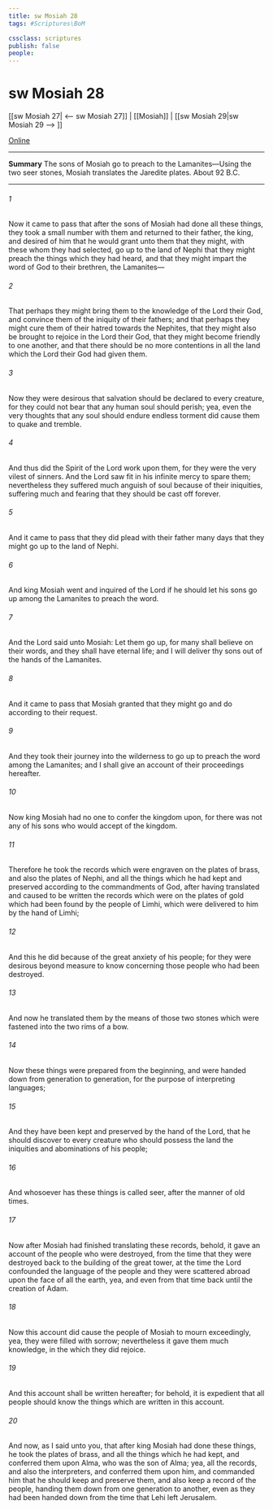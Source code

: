 ```yaml
---
title: sw Mosiah 28
tags: #Scriptures\BoM

cssclass: scriptures
publish: false
people:
---
```


# sw Mosiah 28
[[sw Mosiah 27| <-- sw Mosiah 27]] | [[Mosiah]] | [[sw Mosiah 29|sw Mosiah 29 --> ]]

[Online](https://churchofjesuschrist.org/study/scriptures/bofm/mosiah/28?lang=eng)

---
__Summary__
The sons of Mosiah go to preach to the Lamanites—Using the two seer stones, Mosiah translates the Jaredite plates. About 92 B.C.

---
###### 1 
Now it came to pass that after the sons of Mosiah had done all these things, they took a small number with them and returned to their father, the king, and desired of him that he would grant unto them that they might, with these whom they had selected, go up to the land of Nephi that they might preach the things which they had heard, and that they might impart the word of God to their brethren, the Lamanites—

###### 2 
That perhaps they might bring them to the knowledge of the Lord their God, and convince them of the iniquity of their fathers; and that perhaps they might cure them of their hatred towards the Nephites, that they might also be brought to rejoice in the Lord their God, that they might become friendly to one another, and that there should be no more contentions in all the land which the Lord their God had given them.

###### 3 
Now they were desirous that salvation should be declared to every creature, for they could not bear that any human soul should perish; yea, even the very thoughts that any soul should endure endless torment did cause them to quake and tremble.

###### 4 
And thus did the Spirit of the Lord work upon them, for they were the very vilest of sinners. And the Lord saw fit in his infinite mercy to spare them; nevertheless they suffered much anguish of soul because of their iniquities, suffering much and fearing that they should be cast off forever.

###### 5 
And it came to pass that they did plead with their father many days that they might go up to the land of Nephi.

###### 6 
And king Mosiah went and inquired of the Lord if he should let his sons go up among the Lamanites to preach the word.

###### 7 
And the Lord said unto Mosiah: Let them go up, for many shall believe on their words, and they shall have eternal life; and I will deliver thy sons out of the hands of the Lamanites.

###### 8 
And it came to pass that Mosiah granted that they might go and do according to their request.

###### 9 
And they took their journey into the wilderness to go up to preach the word among the Lamanites; and I shall give an account of their proceedings hereafter.

###### 10 
Now king Mosiah had no one to confer the kingdom upon, for there was not any of his sons who would accept of the kingdom.

###### 11 
Therefore he took the records which were engraven on the plates of brass, and also the plates of Nephi, and all the things which he had kept and preserved according to the commandments of God, after having translated and caused to be written the records which were on the plates of gold which had been found by the people of Limhi, which were delivered to him by the hand of Limhi;

###### 12 
And this he did because of the great anxiety of his people; for they were desirous beyond measure to know concerning those people who had been destroyed.

###### 13 
And now he translated them by the means of those two stones which were fastened into the two rims of a bow.

###### 14 
Now these things were prepared from the beginning, and were handed down from generation to generation, for the purpose of interpreting languages;

###### 15 
And they have been kept and preserved by the hand of the Lord, that he should discover to every creature who should possess the land the iniquities and abominations of his people;

###### 16 
And whosoever has these things is called seer, after the manner of old times.

###### 17 
Now after Mosiah had finished translating these records, behold, it gave an account of the people who were destroyed, from the time that they were destroyed back to the building of the great tower, at the time the Lord confounded the language of the people and they were scattered abroad upon the face of all the earth, yea, and even from that time back until the creation of Adam.

###### 18 
Now this account did cause the people of Mosiah to mourn exceedingly, yea, they were filled with sorrow; nevertheless it gave them much knowledge, in the which they did rejoice.

###### 19 
And this account shall be written hereafter; for behold, it is expedient that all people should know the things which are written in this account.

###### 20 
And now, as I said unto you, that after king Mosiah had done these things, he took the plates of brass, and all the things which he had kept, and conferred them upon Alma, who was the son of Alma; yea, all the records, and also the interpreters, and conferred them upon him, and commanded him that he should keep and preserve them, and also keep a record of the people, handing them down from one generation to another, even as they had been handed down from the time that Lehi left Jerusalem.


